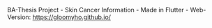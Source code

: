 BA-Thesis Project - 
Skin Cancer Information - 
Made in Flutter -
Web-Version: https://gloomyho.github.io/
